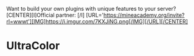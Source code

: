 Want to build your own plugins with unique features to your server?
[CENTER][I]Official partner: [/I]
[URL='https://mineacademy.org/invite?rl=wwwt'][IMG]https://i.imgur.com/7KXJiNG.png[/IMG][/URL][/CENTER]

# UltraColor
